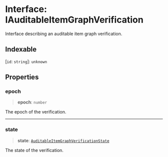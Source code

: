 # Interface: IAuditableItemGraphVerification

Interface describing an auditable item graph verification.

## Indexable

 \[`id`: `string`\]: `unknown`

## Properties

### epoch

> **epoch**: `number`

The epoch of the verification.

***

### state

> **state**: [`AuditableItemGraphVerificationState`](../type-aliases/AuditableItemGraphVerificationState.md)

The state of the verification.
